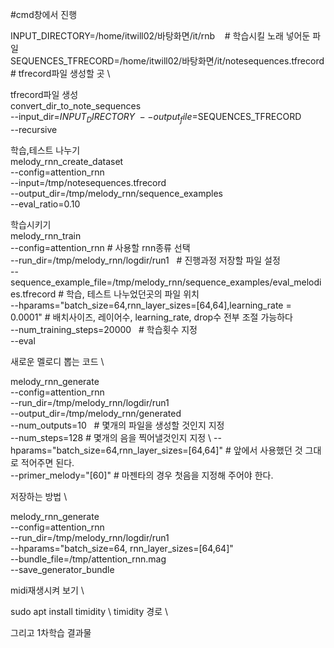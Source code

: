 #cmd창에서 진행


INPUT_DIRECTORY=/home/itwill02/바탕화면/it/rnb    # 학습시킬 노래 넣어둔 파일 \
SEQUENCES_TFRECORD=/home/itwill02/바탕화면/it/notesequences.tfrecord      # tfrecord파일 생성할 곳 \

tfrecord파일 생성 \
convert_dir_to_note_sequences \
--input_dir=$INPUT_DIRECTORY  \
--output_file=$SEQUENCES_TFRECORD  \
--recursive


학습,테스트 나누기 \
melody_rnn_create_dataset \
--config=attention_rnn \
--input=/tmp/notesequences.tfrecord  \
--output_dir=/tmp/melody_rnn/sequence_examples  \
--eval_ratio=0.10



학습시키기 \
melody_rnn_train \
--config=attention_rnn  # 사용할 rnn종류 선택\
--run_dir=/tmp/melody_rnn/logdir/run1   # 진행과정 저장할 파일 설정 \
--sequence_example_file=/tmp/melody_rnn/sequence_examples/eval_melodies.tfrecord  # 학습, 테스트 나누었던곳의 파일 위치\
--hparams="batch_size=64,rnn_layer_sizes=[64,64],learning_rate = 0.0001"  # 배치사이즈, 레이어수, learning_rate, drop수 전부 조절 가능하다 \
--num_training_steps=20000    # 학습횟수 지정\
--eval


새로운 멜로디 뽑는 코드 \ 

melody_rnn_generate \
--config=attention_rnn \
--run_dir=/tmp/melody_rnn/logdir/run1 \
--output_dir=/tmp/melody_rnn/generated \
--num_outputs=10   # 몇개의 파일을 생성할 것인지 지정 \
--num_steps=128 # 몇개의 음을 찍어낼것인지 지정 \ 
--hparams="batch_size=64,rnn_layer_sizes=[64,64]"  # 앞에서 사용했던 것 그대로 적어주면 된다.\
--primer_melody="[60]"  # 마젠타의 경우 첫음을 지정해 주어야 한다.


저장하는 방법 \

melody_rnn_generate \
--config=attention_rnn \
--run_dir=/tmp/melody_rnn/logdir/run1 \
--hparams="batch_size=64, rnn_layer_sizes=[64,64]" \
--bundle_file=/tmp/attention_rnn.mag \
--save_generator_bundle


midi재생시켜 보기 \ 

sudo apt install timidity \ 
timidity 경로 \ 



그리고 1차학습 결과물

